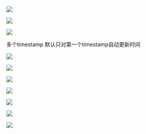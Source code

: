 

![](https://gitee.com/hxc8/images8/raw/master/img/202407191055924.jpg)





![](https://gitee.com/hxc8/images8/raw/master/img/202407191055846.jpg)



![](https://gitee.com/hxc8/images8/raw/master/img/202407191055410.jpg)





多个timestamp  默认只对第一个timestamp自动更新时间



![](https://gitee.com/hxc8/images8/raw/master/img/202407191055092.jpg)



![](https://gitee.com/hxc8/images8/raw/master/img/202407191055342.jpg)









![](https://gitee.com/hxc8/images8/raw/master/img/202407191055980.jpg)



![](https://gitee.com/hxc8/images8/raw/master/img/202407191055763.jpg)



![](https://gitee.com/hxc8/images8/raw/master/img/202407191055138.jpg)







![](https://gitee.com/hxc8/images8/raw/master/img/202407191055121.jpg)





![](https://gitee.com/hxc8/images8/raw/master/img/202407191055820.jpg)







